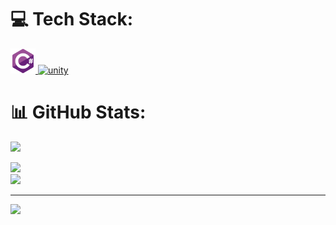 # 💻 Tech Stack:
<p align="left"> <a href="https://www.w3schools.com/cs/" target="_blank" rel="noreferrer"> <img src="https://raw.githubusercontent.com/devicons/devicon/master/icons/csharp/csharp-original.svg" alt="csharp" width="40" height="40"/> </a> <a href="https://unity.com/" target="_blank" rel="noreferrer"> <img src="https://www.vectorlogo.zone/logos/unity3d/unity3d-icon.svg" alt="unity" width="40" height="40"/> </a> </p>

# 📊 GitHub Stats:
![](https://github-readme-stats.vercel.app/api/top-langs/?username=Saweyn&theme=radical&hide_border=false&include_all_commits=false&count_private=false&layout=compact) 


![](https://github-readme-stats.vercel.app/api?username=Saweyn&theme=radical&hide_border=false&include_all_commits=false&count_private=false)<br/>
![](https://github-readme-streak-stats.herokuapp.com/?user=Saweyn&theme=radical&hide_border=false)<br/>

---
[![](https://visitcount.itsvg.in/api?id=Saweyn&icon=0&color=0)](https://visitcount.itsvg.in)

<!-- Proudly created with GPRM ( https://gprm.itsvg.in ) -->
